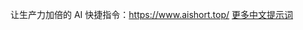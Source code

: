 让生产力加倍的 AI 快捷指令：https://www.aishort.top/   [更多中文提示词](https://github.com/yzfly/awesome-chatgpt-zh/tree/main)
